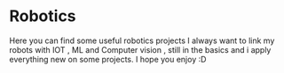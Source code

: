 # Robotics
Here you can find some useful robotics projects
I always want to link my robots with IOT , ML and Computer vision , still in the basics and i apply everything new on some projects.
I hope you enjoy :D
